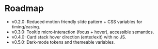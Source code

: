 # Roadmap

- v0.2.0: Reduced‑motion friendly slide pattern + CSS variables for timing/easing.
- v0.3.0: Tooltip micro‑interaction (focus + hover), accessible semantics.
- v0.4.0: Card stack hover direction (enter/exit) with no JS.
- v0.5.0: Dark‑mode tokens and themeable variables.
